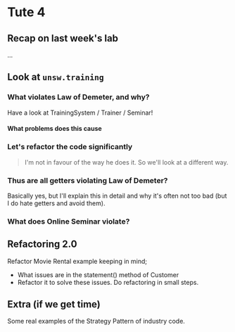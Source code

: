 # Tute 4

## Recap on last week's lab

...

## Look at `unsw.training`

### What violates Law of Demeter, and why?

Have a look at TrainingSystem / Trainer / Seminar!

#### What problems does this cause

### Let's refactor the code significantly

> I'm not in favour of the way he does it.  So we'll look at a different way.

### Thus are all getters violating Law of Demeter?

Basically yes, but I'll explain this in detail and why it's often not too bad (but I do hate getters and avoid them).

### What does Online Seminar violate?

## Refactoring 2.0

Refactor Movie Rental example keeping in mind;

- What issues are in the statement() method of Customer
- Refactor it to solve these issues.  Do refactoring in small steps.

## Extra (if we get time)

Some real examples of the Strategy Pattern of industry code.
